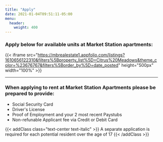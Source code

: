 ```yaml
---
title: "Apply"
date: 2021-01-04T09:51:11-05:00
menu:
  header:
    weight: 400
---
```


### Apply below for available units at Market Station apartments:

{{< iframe src="https://mbrealestate1.appfolio.com/listings?1610656122310&filters%5Bproperty_list%5D=Citrus%20Meadows&theme_color=%23676767&filters%5Border_by%5D=date_posted" height="500px" width="100%" >}}

***

### When applying to rent at Market Station Apartments please be prepared to provide:
- Social Security Card
- Driver's License
- Proof of Employment and your 2 most recent Paystubs
- Non-refunable Applicant fee via Credit or Debit Card

{{< addClass class="text-center text-italic" >}}
  A separate application is required for each potential resident over the age of 17
{{< /addClass >}}
